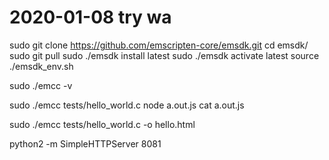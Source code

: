 # 2020-01-08 try wa

sudo git clone https://github.com/emscripten-core/emsdk.git
cd emsdk/
sudo git pull
sudo ./emsdk install latest
sudo ./emsdk activate latest
source ./emsdk_env.sh

sudo ./emcc -v


sudo ./emcc tests/hello_world.c
node a.out.js
cat a.out.js 

sudo ./emcc tests/hello_world.c -o hello.html

python2 -m SimpleHTTPServer 8081
